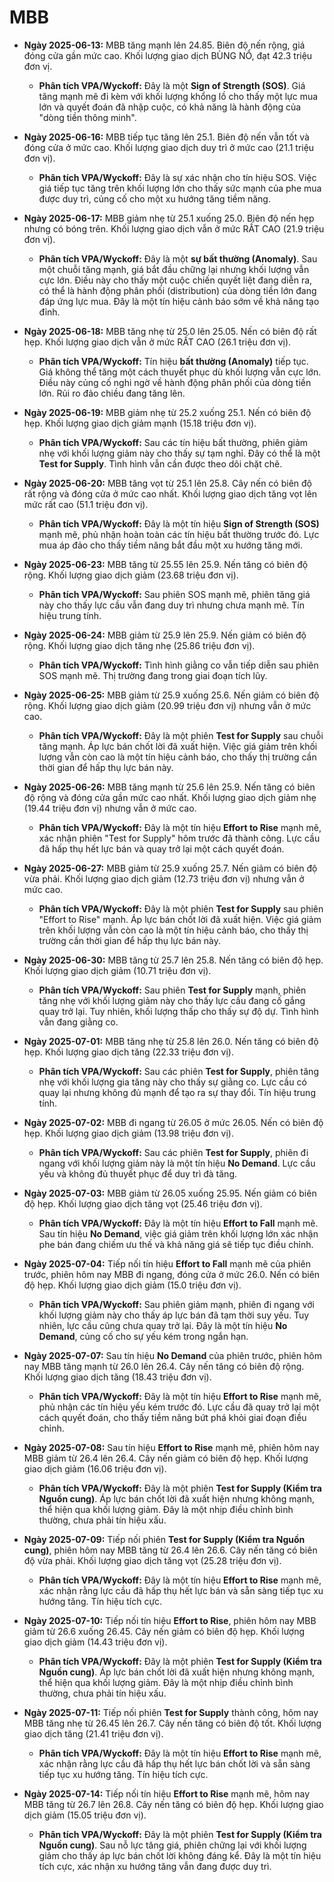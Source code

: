 # MBB

-   **Ngày 2025-06-13:** MBB tăng mạnh lên 24.85. Biên độ nến rộng, giá đóng cửa gần mức cao. Khối lượng giao dịch BÙNG NỔ, đạt 42.3 triệu đơn vị.

    -   **Phân tích VPA/Wyckoff:** Đây là một **Sign of Strength (SOS)**. Giá tăng mạnh mẽ đi kèm với khối lượng khổng lồ cho thấy một lực mua lớn và quyết đoán đã nhập cuộc, có khả năng là hành động của "dòng tiền thông minh".

-   **Ngày 2025-06-16:** MBB tiếp tục tăng lên 25.1. Biên độ nến vẫn tốt và đóng cửa ở mức cao. Khối lượng giao dịch duy trì ở mức cao (21.1 triệu đơn vị).
    -   **Phân tích VPA/Wyckoff:** Đây là sự xác nhận cho tín hiệu SOS. Việc giá tiếp tục tăng trên khối lượng lớn cho thấy sức mạnh của phe mua được duy trì, củng cố cho một xu hướng tăng tiềm năng.
-   **Ngày 2025-06-17:** MBB giảm nhẹ từ 25.1 xuống 25.0. Biên độ nến hẹp nhưng có bóng trên. Khối lượng giao dịch vẫn ở mức RẤT CAO (21.9 triệu đơn vị).
    -   **Phân tích VPA/Wyckoff:** Đây là một **sự bất thường (Anomaly)**. Sau một chuỗi tăng mạnh, giá bắt đầu chững lại nhưng khối lượng vẫn cực lớn. Điều này cho thấy một cuộc chiến quyết liệt đang diễn ra, có thể là hành động phân phối (distribution) của dòng tiền lớn đang đáp ứng lực mua. Đây là một tín hiệu cảnh báo sớm về khả năng tạo đỉnh.
-   **Ngày 2025-06-18:** MBB tăng nhẹ từ 25.0 lên 25.05. Nến có biên độ rất hẹp. Khối lượng giao dịch vẫn ở mức RẤT CAO (26.1 triệu đơn vị).
    -   **Phân tích VPA/Wyckoff:** Tín hiệu **bất thường (Anomaly)** tiếp tục. Giá không thể tăng một cách thuyết phục dù khối lượng vẫn cực lớn. Điều này củng cố nghi ngờ về hành động phân phối của dòng tiền lớn. Rủi ro đảo chiều đang tăng lên.
- **Ngày 2025-06-19:** MBB giảm nhẹ từ 25.2 xuống 25.1. Nến có biên độ hẹp. Khối lượng giao dịch giảm mạnh (15.18 triệu đơn vị).
    - **Phân tích VPA/Wyckoff:** Sau các tín hiệu bất thường, phiên giảm nhẹ với khối lượng giảm này cho thấy sự tạm nghỉ. Đây có thể là một **Test for Supply**. Tình hình vẫn cần được theo dõi chặt chẽ.
- **Ngày 2025-06-20:** MBB tăng vọt từ 25.1 lên 25.8. Cây nến có biên độ rất rộng và đóng cửa ở mức cao nhất. Khối lượng giao dịch tăng vọt lên mức rất cao (51.1 triệu đơn vị).
    - **Phân tích VPA/Wyckoff:** Đây là một tín hiệu **Sign of Strength (SOS)** mạnh mẽ, phủ nhận hoàn toàn các tín hiệu bất thường trước đó. Lực mua áp đảo cho thấy tiềm năng bắt đầu một xu hướng tăng mới.
- **Ngày 2025-06-23:** MBB tăng từ 25.55 lên 25.9. Nến tăng có biên độ rộng. Khối lượng giao dịch giảm (23.68 triệu đơn vị).
    - **Phân tích VPA/Wyckoff:** Sau phiên SOS mạnh mẽ, phiên tăng giá này cho thấy lực cầu vẫn đang duy trì nhưng chưa mạnh mẽ. Tín hiệu trung tính.
- **Ngày 2025-06-24:** MBB giảm từ 25.9 lên 25.9. Nến giảm có biên độ rộng. Khối lượng giao dịch tăng nhẹ (25.86 triệu đơn vị).
    - **Phân tích VPA/Wyckoff:** Tình hình giằng co vẫn tiếp diễn sau phiên SOS mạnh mẽ. Thị trường đang trong giai đoạn tích lũy.
- **Ngày 2025-06-25:** MBB giảm từ 25.9 xuống 25.6. Nến giảm có biên độ rộng. Khối lượng giao dịch giảm (20.99 triệu đơn vị) nhưng vẫn ở mức cao.
    - **Phân tích VPA/Wyckoff:** Đây là một phiên **Test for Supply** sau chuỗi tăng mạnh. Áp lực bán chốt lời đã xuất hiện. Việc giá giảm trên khối lượng vẫn còn cao là một tín hiệu cảnh báo, cho thấy thị trường cần thời gian để hấp thụ lực bán này.
- **Ngày 2025-06-26:** MBB tăng mạnh từ 25.6 lên 25.9. Nến tăng có biên độ rộng và đóng cửa gần mức cao nhất. Khối lượng giao dịch giảm nhẹ (19.44 triệu đơn vị) nhưng vẫn ở mức cao.
    - **Phân tích VPA/Wyckoff:** Đây là một tín hiệu **Effort to Rise** mạnh mẽ, xác nhận phiên "Test for Supply" hôm trước đã thành công. Lực cầu đã hấp thụ hết lực bán và quay trở lại một cách quyết đoán.
- **Ngày 2025-06-27:** MBB giảm từ 25.9 xuống 25.7. Nến giảm có biên độ vừa phải. Khối lượng giao dịch giảm (12.73 triệu đơn vị) nhưng vẫn ở mức cao.
    - **Phân tích VPA/Wyckoff:** Đây là một phiên **Test for Supply** sau phiên "Effort to Rise" mạnh. Áp lực bán chốt lời đã xuất hiện. Việc giá giảm trên khối lượng vẫn còn cao là một tín hiệu cảnh báo, cho thấy thị trường cần thời gian để hấp thụ lực bán này.
- **Ngày 2025-06-30:** MBB tăng từ 25.7 lên 25.8. Nến tăng có biên độ hẹp. Khối lượng giao dịch giảm (10.71 triệu đơn vị).
    - **Phân tích VPA/Wyckoff:** Sau phiên **Test for Supply** mạnh, phiên tăng nhẹ với khối lượng giảm này cho thấy lực cầu đang cố gắng quay trở lại. Tuy nhiên, khối lượng thấp cho thấy sự độ dự. Tình hình vẫn đang giằng co.
- **Ngày 2025-07-01:** MBB tăng nhẹ từ 25.8 lên 26.0. Nến tăng có biên độ hẹp. Khối lượng giao dịch tăng (22.33 triệu đơn vị).
    - **Phân tích VPA/Wyckoff:** Sau các phiên **Test for Supply**, phiên tăng nhẹ với khối lượng gia tăng này cho thấy sự giằng co. Lực cầu có quay lại nhưng không đủ mạnh để tạo ra sự thay đổi. Tín hiệu trung tính.
- **Ngày 2025-07-02:** MBB đi ngang từ 26.05 ở mức 26.05. Nến có biên độ hẹp. Khối lượng giao dịch giảm (13.98 triệu đơn vị).
    - **Phân tích VPA/Wyckoff:** Sau các phiên **Test for Supply**, phiên đi ngang với khối lượng giảm này là một tín hiệu **No Demand**. Lực cầu yếu và không đủ thuyết phục để duy trì đà tăng.
- **Ngày 2025-07-03:** MBB giảm từ 26.05 xuống 25.95. Nến giảm có biên độ hẹp. Khối lượng giao dịch tăng vọt (25.46 triệu đơn vị).
    - **Phân tích VPA/Wyckoff:** Đây là một tín hiệu **Effort to Fall** mạnh mẽ. Sau tín hiệu **No Demand**, việc giá giảm trên khối lượng lớn xác nhận phe bán đang chiếm ưu thế và khả năng giá sẽ tiếp tục điều chỉnh.
- **Ngày 2025-07-04:** Tiếp nối tín hiệu **Effort to Fall** mạnh mẽ của phiên trước, phiên hôm nay MBB đi ngang, đóng cửa ở mức 26.0. Nến có biên độ hẹp. Khối lượng giao dịch giảm (15.0 triệu đơn vị).
    - **Phân tích VPA/Wyckoff:** Sau phiên giảm mạnh, phiên đi ngang với khối lượng giảm này cho thấy áp lực bán đã tạm thời suy yếu. Tuy nhiên, lực cầu cũng chưa quay trở lại. Đây là một tín hiệu **No Demand**, củng cố cho sự yếu kém trong ngắn hạn.
- **Ngày 2025-07-07:** Sau tín hiệu **No Demand** của phiên trước, phiên hôm nay MBB tăng mạnh từ 26.0 lên 26.4. Cây nến tăng có biên độ rộng. Khối lượng giao dịch tăng (18.43 triệu đơn vị).
    - **Phân tích VPA/Wyckoff:** Đây là một tín hiệu **Effort to Rise** mạnh mẽ, phủ nhận các tín hiệu yếu kém trước đó. Lực cầu đã quay trở lại một cách quyết đoán, cho thấy tiềm năng bứt phá khỏi giai đoạn điều chỉnh.
- **Ngày 2025-07-08:** Sau tín hiệu **Effort to Rise** mạnh mẽ, phiên hôm nay MBB giảm từ 26.4 lên 26.4. Cây nến giảm có biên độ hẹp. Khối lượng giao dịch giảm (16.06 triệu đơn vị).
    - **Phân tích VPA/Wyckoff:** Đây là một phiên **Test for Supply (Kiểm tra Nguồn cung)**. Áp lực bán chốt lời đã xuất hiện nhưng không mạnh, thể hiện qua khối lượng giảm. Đây là một nhịp điều chỉnh bình thường, chưa phải tín hiệu xấu.
- **Ngày 2025-07-09:** Tiếp nối phiên **Test for Supply (Kiểm tra Nguồn cung)**, phiên hôm nay MBB tăng từ 26.4 lên 26.6. Cây nến tăng có biên độ vừa phải. Khối lượng giao dịch tăng vọt (25.28 triệu đơn vị).
    - **Phân tích VPA/Wyckoff:** Đây là một tín hiệu **Effort to Rise** mạnh mẽ, xác nhận rằng lực cầu đã hấp thụ hết lực bán và sẵn sàng tiếp tục xu hướng tăng. Tín hiệu tích cực.
- **Ngày 2025-07-10:** Tiếp nối tín hiệu **Effort to Rise**, phiên hôm nay MBB giảm từ 26.6 xuống 26.45. Cây nến giảm có biên độ hẹp. Khối lượng giao dịch giảm (14.43 triệu đơn vị).
    - **Phân tích VPA/Wyckoff:** Đây là một phiên **Test for Supply (Kiểm tra Nguồn cung)**. Áp lực bán chốt lời đã xuất hiện nhưng không mạnh, thể hiện qua khối lượng giảm. Đây là một nhịp điều chỉnh bình thường, chưa phải tín hiệu xấu.
- **Ngày 2025-07-11:** Tiếp nối phiên **Test for Supply** thành công, hôm nay MBB tăng nhẹ từ 26.45 lên 26.7. Cây nến tăng có biên độ tốt. Khối lượng giao dịch tăng (21.41 triệu đơn vị).
    - **Phân tích VPA/Wyckoff:** Đây là một tín hiệu **Effort to Rise** mạnh mẽ, xác nhận rằng lực cầu đã hấp thụ hết lực bán chốt lời và sẵn sàng tiếp tục xu hướng tăng. Tín hiệu tích cực.
- **Ngày 2025-07-14:** Tiếp nối tín hiệu **Effort to Rise** mạnh mẽ, hôm nay MBB tăng từ 26.7 lên 26.8. Cây nến tăng có biên độ hẹp. Khối lượng giao dịch giảm (15.05 triệu đơn vị).
    - **Phân tích VPA/Wyckoff:** Đây là một phiên **Test for Supply (Kiểm tra Nguồn cung)**. Sau nỗ lực tăng giá, phiên chững lại với khối lượng giảm cho thấy áp lực bán chốt lời không đáng kể. Đây là một tín hiệu tích cực, xác nhận xu hướng tăng vẫn đang được duy trì.


